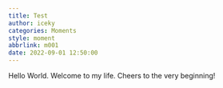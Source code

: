 ```yaml
---
title: Test
author: iceky
categories: Moments
style: moment
abbrlink: m001
date: 2022-09-01 12:50:00
---
```

Hello World.
 Welcome to my life. Cheers to the very beginning!